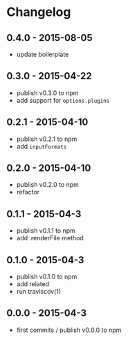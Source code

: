 # Changelog

## 0.4.0 - 2015-08-05
- update boilerplate

## 0.3.0 - 2015-04-22
- publish v0.3.0 to npm
- add support for `options.plugins`

## 0.2.1 - 2015-04-10
- publish v0.2.1 to npm
- add `inputFormats`

## 0.2.0 - 2015-04-10
- publish v0.2.0 to npm
- refactor

## 0.1.1 - 2015-04-3
- publish v0.1.1 to npm
- add .renderFile method

## 0.1.0 - 2015-04-3
- publish v0.1.0 to npm
- add related
- run traviscov(1)

## 0.0.0 - 2015-04-3
- first commits / publish v0.0.0 to npm

